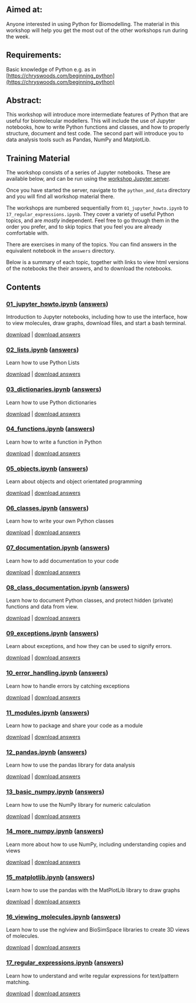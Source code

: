 ## Aimed at: 
Anyone interested in using Python for Biomodelling. The material in 
this workshop will help you get the most out of the other workshops 
run during the week.

## Requirements: 
Basic knowledge of Python e.g. as in [https://chryswoods.com/beginning_python](https://chryswoods.com/beginning_python)

## Abstract: 
This workshop will introduce more intermediate features of Python that 
are useful for biomolecular modellers. This will include the use of 
Jupyter notebooks, how to write Python functions and classes, and 
how to properly structure, document and test code. The second
part will introduce you to data analysis tools such as Pandas, 
NumPy and MatplotLib.

## Training Material

The workshop consists of a series of Jupyter notebooks. These are available
below, and can be run using the
<a href="https://ccpbiosim.github.io/workshop/events/bristol2018/server.html" target="_blank">workshop Jupyter server</a>.

Once you have started the server, navigate to the `python_and_data` directory
and you will find all workshop material there.

The workshops are numbered sequentially from `01_jupyter_howto.ipynb` to
`17_regular_expressions.ipynb`. They cover a variety of useful Python topics,
and are *mostly* independent. Feel free to go through them in the order you
prefer, and to skip topics that you feel you are already comfortable with.

There are exercises in many of the topics. You can find answers in the 
equivalent notebook in the `answers` directory.

Below is a summary of each topic, together with links to view html versions
of the notebooks the their answers, and to download the notebooks.

## Contents

### [01_jupyter_howto.ipynb](html/01_jupyter_howto.html) ([answers](html/answers/01_jupyter_howto.html))

Introduction to Jupyter notebooks, including how to use the interface,
how to view molecules, draw graphs, download files, and start a bash
terminal.

[download](01_jupyter_howto.ipynb) | [download answers](answers/01_jupyter_howto.ipynb)

### [02_lists.ipynb](html/02_lists.html) ([answers](html/answers/02_lists.html))

Learn how to use Python Lists

[download](02_lists.ipynb) | [download answers](answers/02_lists.ipynb)

### [03_dictionaries.ipynb](html/03_dictionaries.html) ([answers](html/answers/03_dictionaries.html))

Learn how to use Python dictionaries

[download](03_dictionaries.ipynb) | [download answers](answers/03_dictionaries.ipynb)

### [04_functions.ipynb](html/04_functions.html) ([answers](html/answers/04_functions.html))

Learn how to write a function in Python

[download](04_functions.ipynb) | [download answers](answers/04_functions.ipynb)

### [05_objects.ipynb](html/05_objects.html) ([answers](html/answers/05_objects.html))

Learn about objects and object orientated programming

[download](05_objects.ipynb) | [download answers](answers/05_objects.ipynb)

### [06_classes.ipynb](html/06_classes.html) ([answers](html/answers/06_classes.html))

Learn how to write your own Python classes

[download](06_classes.ipynb) | [download answers](answers/06_classes.ipynb)

### [07_documentation.ipynb](html/07_documentation.html) ([answers](html/answers/07_documentation.html))

Learn how to add documentation to your code

[download](07_documentation.ipynb) | [download answers](answers/07_documentation.ipynb)

### [08_class_documentation.ipynb](html/08_class_documentation.html) ([answers](html/answers/08_class_documentation.html))

Learn how to document Python classes, and protect hidden (private) functions
and data from view.

[download](08_class_documentation.ipynb) | [download answers](answers/08_class_documentation.ipynb)

### [09_exceptions.ipynb](html/09_exceptions.html) ([answers](html/answers/09_exceptions.html))

Learn about exceptions, and how they can be used to signify errors.

[download](09_exceptions.ipynb) | [download answers](answers/09_exceptions.ipynb)

### [10_error_handling.ipynb](html/10_error_handling.html) ([answers](html/answers/10_error_handling.html))

Learn how to handle errors by catching exceptions

[download](10_error_handling.ipynb) | [download answers](answers/10_error_handling.ipynb)

### [11_modules.ipynb](html/11_modules.html) ([answers](html/answers/11_modules.html))

Learn how to package and share your code as a module

[download](11_modules.ipynb) | [download answers](answers/11_modules.ipynb)

### [12_pandas.ipynb](html/12_pandas.html) ([answers](html/answers/12_pandas.html))

Learn how to use the pandas library for data analysis

[download](12_pandas.ipynb) | [download answers](answers/12_pandas.ipynb)

### [13_basic_numpy.ipynb](html/13_basic_numpy.html) ([answers](html/answers/13_basic_numpy.html))

Learn how to use the NumPy library for numeric calculation

[download](13_basic_numpy.ipynb) | [download answers](answers/13_basic_numpy.ipynb)

### [14_more_numpy.ipynb](html/14_more_numpy.html) ([answers](html/answers/14_more_numpy.html))

Learn more about how to use NumPy, including understanding copies and views

[download](14_more_numpy.ipynb) | [download answers](answers/14_more_numpy.ipynb)

### [15_matplotlib.ipynb](html/15_matplotlib.html) ([answers](html/answers/15_matplotlib.html))

Learn how to use the pandas with the MatPlotLib library to draw graphs

[download](15_matplotlib.ipynb) | [download answers](answers/15_matplotlib.ipynb)

### [16_viewing_molecules.ipynb](html/16_viewing_molecules.html) ([answers](html/answers/16_viewing_molecules.html))

Learn how to use the nglview and BioSimSpace libraries to create 3D 
views of molecules.

[download](16_viewing_molecules.ipynb) | [download answers](answers/16_viewing_molecules.ipynb)

### [17_regular_expressions.ipynb](html/17_regular_expressions.html) ([answers](html/answers/17_regular_expressions.html))

Learn how to understand and write regular expressions for text/pattern matching.

[download](17_regular_expressions.ipynb) | [download answers](answers/17_regular_expressions.ipynb)
